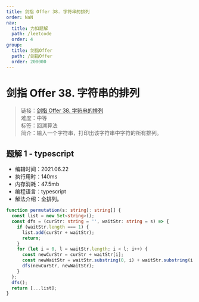 ```yaml
---
title: 剑指 Offer 38. 字符串的排列
order: NaN
nav:
  title: 力扣题解
  path: /leetcode
  order: 4
group:
  title: 剑指Offer
  path: /剑指Offer
  order: 200000
---
```


# 剑指 Offer 38. 字符串的排列

> 链接：[剑指 Offer 38. 字符串的排列](https://leetcode-cn.com/problems/zi-fu-chuan-de-pai-lie-lcof/)  
> 难度：中等  
> 标签：回溯算法  
> 简介：输入一个字符串，打印出该字符串中字符的所有排列。

## 题解 1 - typescript

- 编辑时间：2021.06.22
- 执行用时：140ms
- 内存消耗：47.5mb
- 编程语言：typescript
- 解法介绍：全排列。

```typescript
function permutation(s: string): string[] {
  const list = new Set<string>();
  const dfs = (curStr: string = '', waitStr: string = s) => {
    if (waitStr.length === 1) {
      list.add(curStr + waitStr);
      return;
    }
    for (let i = 0, l = waitStr.length; i < l; i++) {
      const newCurStr = curStr + waitStr[i];
      const newWaitStr = waitStr.substring(0, i) + waitStr.substring(i + 1);
      dfs(newCurStr, newWaitStr);
    }
  };
  dfs();
  return [...list];
}
```
